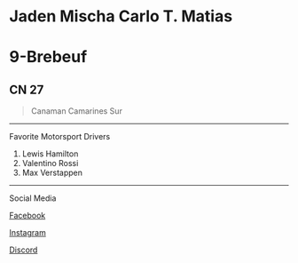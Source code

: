 Jaden Mischa Carlo T. Matias
======
# 9-Brebeuf
CN 27
------
> Canaman Camarines Sur
- - -
Favorite Motorsport Drivers
1. Lewis Hamilton
2. Valentino Rossi
3. Max Verstappen
- - -
Social Media

[Facebook](https://www.facebook.com/jadenmischacarlo.matias.79)

[Instagram](https://www.instagram.com/71_1.11?igsh=MTh2ZWF5MDZsY3VqMA==)

[Discord](ihateyou10)


